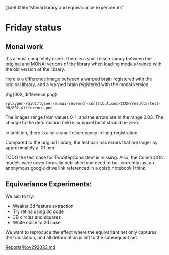 @def title="Monai library and equivariance experiments"


Friday status
=============


Monai work
----------

It's almost completely done. There is a small discrepancy between the original and MONAI verions of the library when loading models trained with the old version of the library.

Here is a difference image between a warped brain registered with the original library, and a warped brain registered with the monai version:

\fig{002_difference.png}

```
/playpen-raid1/tgreer/monai-research-contributions/ICON/results/test-98/002_difference.png
```

The images range from values 0-1, and the errors are in the range 0.03. The change to the deformation field is subpixel but it should be zero.

In addition, there is also a small discrepancy in lung registration. 

Compared to the original library, the test pair has errors that are larger by approximately a .01 mm. 

TODO the test case for TwoStepConsistent is missing. Also, the ConstrICON models were never formally published and need to be- currently just an anonymous google drive link referenced in a colab notebook I think.






Equivariance Experiments:
------------------------

We aim to try:

 - Weaker 2d feature extraction
 - Try retina using 3d code
 - 3D circles and squares
 - White noise to 2d case

We want to reproduce the effect where the equivariant net only captures the translation, and all deformation is left to the subsequent net.

[Reports/Nov292023.md](/Reports/Nov292023/)
